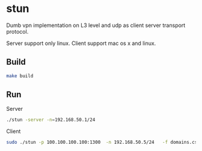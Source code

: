 # stun

Dumb vpn implementation on L3 level and udp as
client server transport protocol.

Server support only linux.
Client support mac os x and linux.

## Build
```bash
make build
```
## Run
Server
```bash
./stun -server -n=192.168.50.1/24
```

Client
```bash
sudo ./stun -p 100.100.100.100:1300  -n 192.168.50.5/24   -f domains.csv
```
